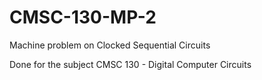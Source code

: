 # CMSC-130-MP-2
Machine problem on Clocked Sequential Circuits

Done for the subject CMSC 130 - Digital Computer Circuits
